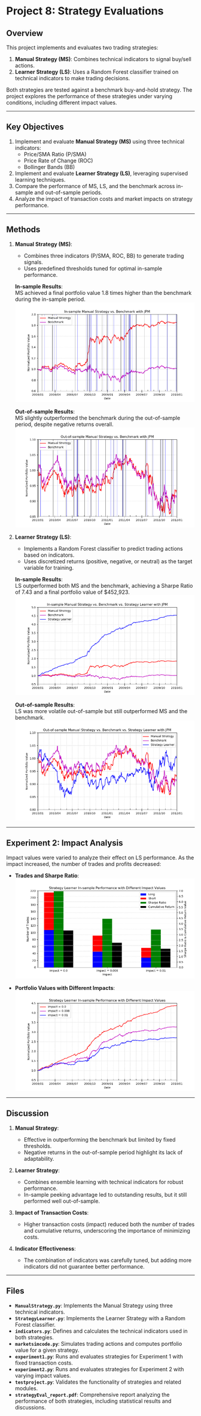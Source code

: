 # Project 8: Strategy Evaluations

## Overview
This project implements and evaluates two trading strategies:
1. **Manual Strategy (MS)**: Combines technical indicators to signal buy/sell actions.
2. **Learner Strategy (LS)**: Uses a Random Forest classifier trained on technical indicators to make trading decisions.

Both strategies are tested against a benchmark buy-and-hold strategy. The project explores the performance of these strategies under varying conditions, including different impact values.

---

## Key Objectives
1. Implement and evaluate **Manual Strategy (MS)** using three technical indicators:
   - Price/SMA Ratio (P/SMA)
   - Price Rate of Change (ROC)
   - Bollinger Bands (BB)
2. Implement and evaluate **Learner Strategy (LS)**, leveraging supervised learning techniques.
3. Compare the performance of MS, LS, and the benchmark across in-sample and out-of-sample periods.
4. Analyze the impact of transaction costs and market impacts on strategy performance.

---

## Methods
1. **Manual Strategy (MS)**:
   - Combines three indicators (P/SMA, ROC, BB) to generate trading signals.
   - Uses predefined thresholds tuned for optimal in-sample performance.

   **In-sample Results**:  
   MS achieved a final portfolio value 1.8 times higher than the benchmark during the in-sample period.  
   ![In-sample performance of MS](pic/Fig1.png)

   **Out-of-sample Results**:  
   MS slightly outperformed the benchmark during the out-of-sample period, despite negative returns overall.  
   ![Out-of-sample performance of MS](pic/Fig2.png)

2. **Learner Strategy (LS)**:
   - Implements a Random Forest classifier to predict trading actions based on indicators.
   - Uses discretized returns (positive, negative, or neutral) as the target variable for training.

   **In-sample Results**:  
   LS outperformed both MS and the benchmark, achieving a Sharpe Ratio of 7.43 and a final portfolio value of $452,923.  
   ![In-sample performance of LS](pic/Fig3.png)

   **Out-of-sample Results**:  
   LS was more volatile out-of-sample but still outperformed MS and the benchmark.  
   ![Out-of-sample performance of LS](pic/Fig4.png)

---

## Experiment 2: Impact Analysis
Impact values were varied to analyze their effect on LS performance. As the impact increased, the number of trades and profits decreased:

- **Trades and Sharpe Ratio**:
  ![Impact on Trades and Sharpe Ratio](pic/Fig5.png)

- **Portfolio Values with Different Impacts**:
  ![Portfolio Values with Impacts](pic/Fig6.png)

---

## Discussion
1. **Manual Strategy**:
   - Effective in outperforming the benchmark but limited by fixed thresholds.
   - Negative returns in the out-of-sample period highlight its lack of adaptability.

2. **Learner Strategy**:
   - Combines ensemble learning with technical indicators for robust performance.
   - In-sample peeking advantage led to outstanding results, but it still performed well out-of-sample.

3. **Impact of Transaction Costs**:
   - Higher transaction costs (impact) reduced both the number of trades and cumulative returns, underscoring the importance of minimizing costs.

4. **Indicator Effectiveness**:
   - The combination of indicators was carefully tuned, but adding more indicators did not guarantee better performance.

---

## Files
- **`ManualStrategy.py`**: Implements the Manual Strategy using three technical indicators.
- **`StrategyLearner.py`**: Implements the Learner Strategy with a Random Forest classifier.
- **`indicators.py`**: Defines and calculates the technical indicators used in both strategies.
- **`marketsimcode.py`**: Simulates trading actions and computes portfolio value for a given strategy.
- **`experiment1.py`**: Runs and evaluates strategies for Experiment 1 with fixed transaction costs.
- **`experiment2.py`**: Runs and evaluates strategies for Experiment 2 with varying impact values.
- **`testproject.py`**: Validates the functionality of strategies and related modules.
- **`strategyEval_report.pdf`**: Comprehensive report analyzing the performance of both strategies, including statistical results and discussions.
